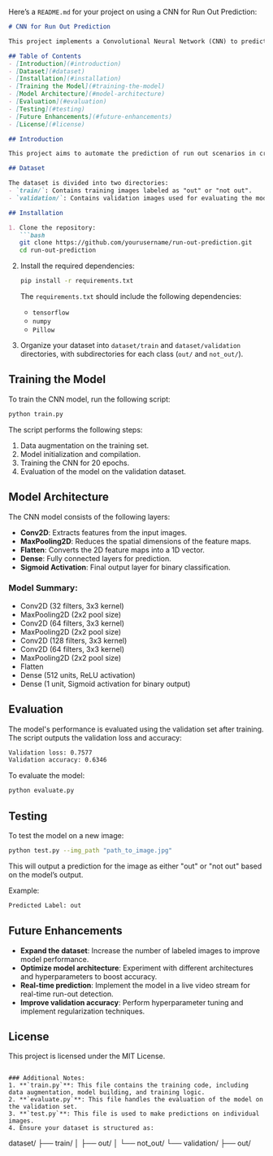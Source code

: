 Here’s a `README.md` for your project on using a CNN for Run Out Prediction:

```markdown
# CNN for Run Out Prediction

This project implements a Convolutional Neural Network (CNN) to predict whether a player is run out or not based on image input. The model is built using TensorFlow and Keras and trained on a dataset of labeled images. It uses data augmentation to improve generalization and is capable of predicting "out" or "not out" for unseen images.

## Table of Contents
- [Introduction](#introduction)
- [Dataset](#dataset)
- [Installation](#installation)
- [Training the Model](#training-the-model)
- [Model Architecture](#model-architecture)
- [Evaluation](#evaluation)
- [Testing](#testing)
- [Future Enhancements](#future-enhancements)
- [License](#license)

## Introduction

This project aims to automate the prediction of run out scenarios in cricket using deep learning. We employ a Convolutional Neural Network (CNN) to classify images as either "out" or "not out." The model is trained on a set of images from cricket matches that are pre-labeled for the presence of a run out.

## Dataset

The dataset is divided into two directories:
- `train/`: Contains training images labeled as "out" or "not out".
- `validation/`: Contains validation images used for evaluating the model’s performance.

## Installation

1. Clone the repository:
   ```bash
   git clone https://github.com/yourusername/run-out-prediction.git
   cd run-out-prediction
   ```

2. Install the required dependencies:
   ```bash
   pip install -r requirements.txt
   ```

   The `requirements.txt` should include the following dependencies:
   - `tensorflow`
   - `numpy`
   - `Pillow`

3. Organize your dataset into `dataset/train` and `dataset/validation` directories, with subdirectories for each class (`out/` and `not_out/`).

## Training the Model

To train the CNN model, run the following script:
```bash
python train.py
```

The script performs the following steps:
1. Data augmentation on the training set.
2. Model initialization and compilation.
3. Training the CNN for 20 epochs.
4. Evaluation of the model on the validation dataset.

## Model Architecture

The CNN model consists of the following layers:
- **Conv2D**: Extracts features from the input images.
- **MaxPooling2D**: Reduces the spatial dimensions of the feature maps.
- **Flatten**: Converts the 2D feature maps into a 1D vector.
- **Dense**: Fully connected layers for prediction.
- **Sigmoid Activation**: Final output layer for binary classification.

### Model Summary:
- Conv2D (32 filters, 3x3 kernel)
- MaxPooling2D (2x2 pool size)
- Conv2D (64 filters, 3x3 kernel)
- MaxPooling2D (2x2 pool size)
- Conv2D (128 filters, 3x3 kernel)
- Conv2D (64 filters, 3x3 kernel)
- MaxPooling2D (2x2 pool size)
- Flatten
- Dense (512 units, ReLU activation)
- Dense (1 unit, Sigmoid activation for binary output)

## Evaluation

The model's performance is evaluated using the validation set after training. The script outputs the validation loss and accuracy:

```bash
Validation loss: 0.7577
Validation accuracy: 0.6346
```

To evaluate the model:
```bash
python evaluate.py
```

## Testing

To test the model on a new image:
```bash
python test.py --img_path "path_to_image.jpg"
```

This will output a prediction for the image as either "out" or "not out" based on the model’s output.

Example:
```bash
Predicted Label: out
```

## Future Enhancements

- **Expand the dataset**: Increase the number of labeled images to improve model performance.
- **Optimize model architecture**: Experiment with different architectures and hyperparameters to boost accuracy.
- **Real-time prediction**: Implement the model in a live video stream for real-time run-out detection.
- **Improve validation accuracy**: Perform hyperparameter tuning and implement regularization techniques.

## License

This project is licensed under the MIT License.
```

### Additional Notes:
1. **`train.py`**: This file contains the training code, including data augmentation, model building, and training logic.
2. **`evaluate.py`**: This file handles the evaluation of the model on the validation set.
3. **`test.py`**: This file is used to make predictions on individual images.
4. Ensure your dataset is structured as:
   ```
   dataset/
     ├── train/
     │   ├── out/
     │   └── not_out/
     └── validation/
         ├── out/
